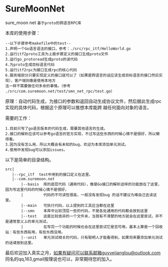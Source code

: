 # SureMoonNet
sure_moon net
`基于proto的跨语言RPC库`

本库的使用步骤：
    
    --以下步骤参考makefile中的test--
    1.声明一个Go语言语法的接口，参考：./src/rpc_itf/HelloWorld.go
    2.运行itf2proto工具为上面步骤定义的接口生成proto文件
    3.运行go_protoread生成proto的读代码
    4.为proto生成目标语言代码
    5.运行itf2rpc为接口生成rpc的核心代码
    6.服务端部分只要实现定义的接口就可以了（如果是跨语言的话应该生成目标语言的接口然后实现），客户端则像是使用本地方
    法一样不需要做任何多余的事情。（参考 ./src/com.suremoon.net/test/smn_net_rpc/test.go）

原理：自动代码生成，为接口的参数和返回自动生成协议文件，然后据此生成rpc实现的具体代码，根据这个原理可以推想本库能跨
越任何面向对象的语言。

需要的工作：
    
    1.目前只写了go语言版本的代码生成，需要其他语言的生成。
    2.接口的解析应该可以参考go语言的官方实现，不过写这些东西的时候心情不是很好，所以懒得看。
    3.因为没有怎么用，所以大概会有未知的bug，欢迎为本库添加单元测试。
    4.使用中发现bug可以添加issues。
    
以下是简单的目录结构。

    src|
       |--rpc_itf  test中用到的接口定义在这里。
       |--com.suremoon.net 
           |--basis  库的底层代码（通用代码），像是Go接口的解析这样的功能放在了这里，因为写这里代码的时候心情不是很好，
           |         代码的不可读性很高，一般没有发现bug 的话不建议为难自己去读这里。
           |--main   可执行代码，以上提到的工具应当都在这里
           |--smn    本库中比较顶层一些的代码，不是各处通用的代码都会放到这里
           |--test   这是比较诡异的一个文件夹，当我有不清楚的地方就会在这里尝试，并不是通常意义上的单元测试，
           |         在写完一个功能的时候也会在这里尝试它是否可用，基本上算是一个回收站：有些东西有用，有些东西没用。
           |--unit   单元测试相关的代码，只有聪明人才能看得到，如果将来要添加单元测试的话请放到这里。

最后欢迎加入真实之月，如果有疑问可以联系邮箱guyvejianglou@outlook.com 同名的qq,163,gmail按理说也可以，非常期待您的加入。
